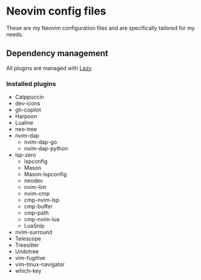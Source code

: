# Neovim config files

These are my Neovim configuration files and are specifically tailored for my needs.

## Dependency management

All plugins are managed with [Lazy](https://github.com/folke/lazy.nvim).

### Installed plugins

- Catppuccin
- dev-icons
- gh-copilot
- Harpoon
- Lualine
- neo-tree
- nvim-dap
    - nvim-dap-go
    - nvim-dap-python
- lsp-zero
    - lspconfig
    - Mason
    - Mason-lspconfig
    - neodev
    - nvim-lint
    - nvim-cmp
    - cmp-nvim-lsp
    - cmp-buffer
    - cmp-path
    - cmp-nvim-lua
    - LuaSnip
- nvim-surround
- Telescope
- Treesitter
- Undotree
- vim-fugitive
- vim-tmux-navigator
- which-key
